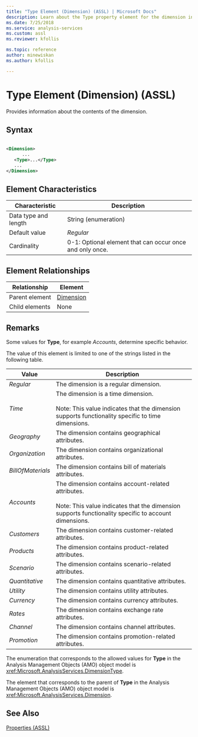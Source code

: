 ```yaml
---
title: "Type Element (Dimension) (ASSL) | Microsoft Docs"
description: Learn about the Type property element for the dimension in the Analysis Services Scripting Language (ASSL) schema.
ms.date: 7/25/2018
ms.service: analysis-services
ms.custom: assl
ms.reviewer: kfollis

ms.topic: reference
author: minewiskan
ms.author: kfollis

---
```

# Type Element (Dimension) (ASSL)

  Provides information about the contents of the dimension.  
  
## Syntax  
  
```xml  
  
<Dimension>  
      ...  
   <Type>...</Type>  
   ...  
</Dimension>  
```  
  
## Element Characteristics  
  
|Characteristic|Description|  
|--------------------|-----------------|  
|Data type and length|String (enumeration)|  
|Default value|*Regular*|  
|Cardinality|0-1: Optional element that can occur once and only once.|  
  
## Element Relationships  
  
|Relationship|Element|  
|------------------|-------------|  
|Parent element|[Dimension](../objects/dimension-element-assl.md)|  
|Child elements|None|  
  
## Remarks  
 Some values for **Type**, for example *Accounts*, determine specific behavior.  
  
 The value of this element is limited to one of the strings listed in the following table.  
  
|Value|Description|  
|-----------|-----------------|  
|*Regular*|The dimension is a regular dimension.|  
|*Time*|The dimension is a time dimension.<br /><br /> Note: This value indicates that the dimension supports functionality specific to time dimensions.|  
|*Geography*|The dimension contains geographical attributes.|  
|*Organization*|The dimension contains organizational attributes.|  
|*BillOfMaterials*|The dimension contains bill of materials attributes.|  
|*Accounts*|The dimension contains account-related attributes.<br /><br /> Note: This value indicates that the dimension supports functionality specific to account dimensions.|  
|*Customers*|The dimension contains customer-related attributes.|  
|*Products*|The dimension contains product-related attributes.|  
|*Scenario*|The dimension contains scenario-related attributes.|  
|*Quantitative*|The dimension contains quantitative attributes.|  
|*Utility*|The dimension contains utility attributes.|  
|*Currency*|The dimension contains currency attributes.|  
|*Rates*|The dimension contains exchange rate attributes.|  
|*Channel*|The dimension contains channel attributes.|  
|*Promotion*|The dimension contains promotion-related attributes.|  
  
 The enumeration that corresponds to the allowed values for **Type** in the Analysis Management Objects (AMO) object model is <xref:Microsoft.AnalysisServices.DimensionType>.  
  
 The element that corresponds to the parent of **Type** in the Analysis Management Objects (AMO) object model is <xref:Microsoft.AnalysisServices.Dimension>.  
  
## See Also  
 [Properties &#40;ASSL&#41;](properties-assl.md)  
  
  
